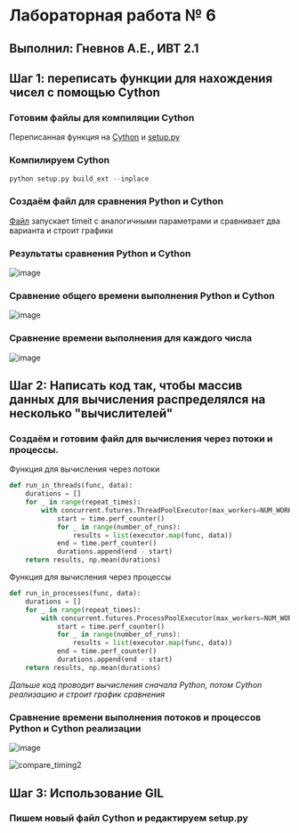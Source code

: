 # Лабораторная работа № 6
## Выполнил: Гневнов А.Е., ИВТ 2.1
## Шаг 1: переписать функции для нахождения чисел с помощью Cython
### Готовим файлы для компиляции Cython
Переписанная функция на [Cython](https://github.com/fuquyoma/prog6/blob/main/ЛР№%206/ferma_fact.pyx) и [setup.py](https://github.com/fuquyoma/prog6/blob/main/ЛР№%206/setup.py)
### Компилируем Cython
``` python
python setup.py build_ext --inplace
```
### Создаём файл для сравнения Python и Cython
[Файл](https://github.com/fuquyoma/prog6/blob/main/ЛР№%206/FarmaXXX.py) запускает timeit с аналогичными параметрами и сравнивает два варианта и строит графики
### Результаты сравнения Python и Cython
![image](https://github.com/user-attachments/assets/8937a691-9c93-4609-979d-287e4a0f62c3)
### Сравнение общего времени выполнения Python и Cython
![image](https://github.com/user-attachments/assets/96db29f6-c7b6-4b45-aa1a-d2d24b2ca2bb)
### Сравнение времени выполнения для каждого числа
![image](https://github.com/user-attachments/assets/e3eb615d-8118-4ae6-ac5b-3bde15192329)
## Шаг 2: Написать код так, чтобы массив данных для вычисления распределялся на несколько "вычислителей"  
### Создаём и готовим файл для вычисления через потоки и процессы.
Функция для вычисления через потоки
``` python
def run_in_threads(func, data):
    durations = []
    for _ in range(repeat_times):
        with concurrent.futures.ThreadPoolExecutor(max_workers=NUM_WORKERS) as executor:
            start = time.perf_counter()
            for _ in range(number_of_runs):
                results = list(executor.map(func, data))
            end = time.perf_counter()
            durations.append(end - start)
    return results, np.mean(durations)
```
Функция для вычисления через процессы
``` python
def run_in_processes(func, data):
    durations = []
    for _ in range(repeat_times):
        with concurrent.futures.ProcessPoolExecutor(max_workers=NUM_WORKERS) as executor:
            start = time.perf_counter()
            for _ in range(number_of_runs):
                results = list(executor.map(func, data))
            end = time.perf_counter()
            durations.append(end - start)
    return results, np.mean(durations)
```
*Дальше код проводит вычисления сначала Python, потом Cython реализацию и строит график сравнения*
### Сравнение времени выполнения потоков и процессов Python и Cython реализации
![image](https://github.com/user-attachments/assets/46577191-9ec8-45e5-bb7d-6ef2b8f57136)

![compare_timing2](https://github.com/user-attachments/assets/9f053d04-e569-48c7-9db2-5fbcd541359e)

## Шаг 3: Использование GIL
### Пишем новый файл Cython и редактируем setup.py
